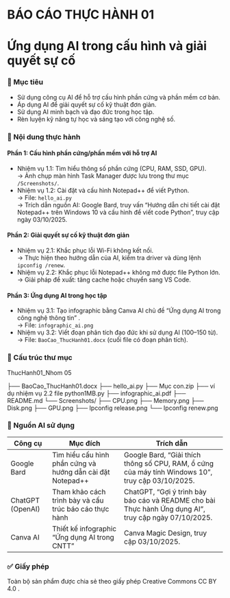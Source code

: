 # BÁO CÁO THỰC HÀNH 01
# Ứng dụng AI trong cấu hình và giải quyết sự cố

### 📌 Mục tiêu
- Sử dụng công cụ AI để hỗ trợ cấu hình phần cứng và phần mềm cơ bản.  
- Áp dụng AI để giải quyết sự cố kỹ thuật đơn giản.  
- Sử dụng AI minh bạch và đạo đức trong học tập.  
- Rèn luyện kỹ năng tự học và sáng tạo với công nghệ số.


### 🧩 Nội dung thực hành

####  Phần 1: Cấu hình phần cứng/phần mềm với hỗ trợ AI 
-  Nhiệm vụ 1.1:  Tìm hiểu thông số phần cứng (CPU, RAM, SSD, GPU).  
  → Ảnh chụp màn hình Task Manager được lưu trong thư mục `/Screenshots/`.  
-  Nhiệm vụ 1.2:  Cài đặt và cấu hình Notepad++ để viết Python.  
  → File: `hello_ai.py`  
  → Trích dẫn nguồn AI:  Google Bard, truy vấn “Hướng dẫn chi tiết cài đặt Notepad++ trên Windows 10 và cấu hình để viết code Python”, truy cập ngày 03/10/2025. 


####  Phần 2: Giải quyết sự cố kỹ thuật đơn giản 
-  Nhiệm vụ 2.1:  Khắc phục lỗi Wi-Fi không kết nối.  
  → Thực hiện theo hướng dẫn của AI, kiểm tra driver và dùng lệnh `ipconfig /renew`.  
-  Nhiệm vụ 2.2:  Khắc phục lỗi Notepad++ không mở được file Python lớn.  
  → Giải pháp đề xuất: tăng cache hoặc chuyển sang VS Code.  


####  Phần 3: Ứng dụng AI trong học tập 
-  Nhiệm vụ 3.1:  Tạo infographic bằng Canva AI chủ đề  “Ứng dụng AI trong công nghệ thông tin” .  
  → File: `infographic_ai.png`  
-  Nhiệm vụ 3.2:  Viết đoạn phân tích đạo đức khi sử dụng AI (100–150 từ).  
  → File: `BaoCao_ThucHanh01.docx` (cuối file có đoạn phân tích).  


### 📂 Cấu trúc thư mục
ThucHanh01_Nhom 05

├── BaoCao_ThucHanh01.docx
├── hello_ai.py
├── Mục con.zip
├── ví dụ nhiệm vụ 2.2 file python1MB.py
├── infographic_ai.pdf
├── README.md
└── Screenshots/
    ├── CPU.png
    ├── Memory.png
    ├── Disk.png
    ├── GPU.png
    ├── Ipconfig release.png
    └── Ipconfig renew.png


### 🧾 Nguồn AI sử dụng
| Công cụ | Mục đích | Trích dẫn |
|----------|-----------|-----------|
| Google Bard | Tìm hiểu cấu hình phần cứng và hướng dẫn cài đặt Notepad++ |  Google Bard, “Giải thích thông số CPU, RAM, ổ cứng của máy tính Windows 10”, truy cập 03/10/2025.  |
| ChatGPT (OpenAI) | Tham khảo cách trình bày và cấu trúc báo cáo thực hành |  ChatGPT, “Gợi ý trình bày báo cáo và README cho bài Thực hành Ứng dụng AI”, truy cập ngày 07/10/2025.  |
| Canva AI | Thiết kế infographic “Ứng dụng AI trong CNTT” |  Canva Magic Design, truy cập 03/10/2025.  |


### ✅ Giấy phép
Toàn bộ sản phẩm được chia sẻ theo giấy phép  Creative Commons CC BY 4.0 .  
